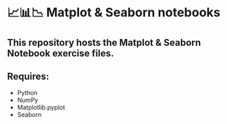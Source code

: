 # 📈📊📉 Matplot & Seaborn notebooks

## This repository hosts the Matplot & Seaborn Notebook exercise files.

## Requires:
* Python
* NumPy
* Matplotlib.pyplot
* Seaborn
